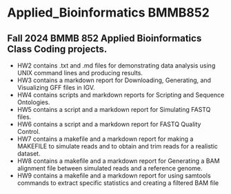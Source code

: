 # Applied_Bioinformatics BMMB852
## Fall 2024 BMMB 852 Applied Bioinformatics Class Coding projects.
* HW2 contains .txt and .md files for demonstrating data analysis using UNIX command lines and producing results. 
*	HW3 contains a markdown report for Downloading, Generating, and Visualizing GFF files in IGV.
*	HW4 contains scripts and markdown reports for Scripting and Sequence Ontologies.
*	HW5 contains a script and a markdown report for Simulating FASTQ files.
*	HW6 contains a script and a markdown report for FASTQ Quality Control.
* HW7 contains a makefile and a markdown report for making a MAKEFILE to simulate reads and to obtain and trim reads for a realistic dataset.
* HW8 contains a makefile and a markdown report for Generating a BAM alignment file between simulated reads and a reference genome.
* HW9 contains a makefile and a markdown report for using samtools commands to extract specific statistics and creating a filtered BAM file
